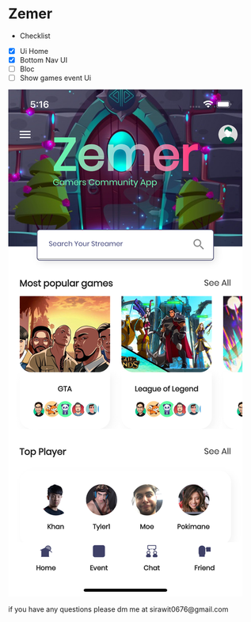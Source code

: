 # Zemer
- Checklist

- [x] Ui Home
- [x] Bottom Nav UI
- [ ] Bloc
- [ ] Show games event Ui

![img.png](home_ui.png)

<p>if you have any questions please dm me at sirawit0676@gmail.com</p>
